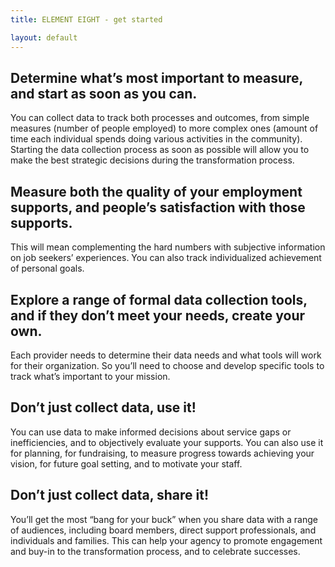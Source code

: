 ```yaml
---
title: ELEMENT EIGHT - get started

layout: default
---
```

## Determine what’s most important to measure, and start as soon as you can.
You can collect data to track both processes and outcomes, from simple measures (number of people employed) to more complex ones (amount of time each individual spends doing various activities in the community). Starting the data collection process as soon as possible will allow you to make the best strategic decisions during the transformation process.

## Measure both the quality of your employment supports, and people’s satisfaction with those supports.
This will mean complementing the hard numbers with subjective information on job seekers’ experiences. You can also track individualized achievement of personal goals.

## Explore a range of formal data collection tools, and if they don’t meet your needs, create your own.
Each provider needs to determine their data needs and what tools will work for their organization. So you’ll need to choose and develop specific tools to track what’s important to your mission.

## Don’t just collect data, use it!
You can use data to make informed decisions about service gaps or inefficiencies, and to objectively evaluate your supports. You can also use it for planning, for fundraising, to measure progress towards achieving your vision, for future goal setting, and to motivate your staff.

## Don’t just collect data, share it!
You’ll get the most “bang for your buck” when you share data with a range of audiences, including board members, direct support professionals, and individuals and families. This can help your agency to promote engagement and buy-in to the transformation process, and to celebrate successes.


